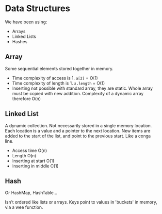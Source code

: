 # Data Structures

We have been using:

* Arrays
* Linked Lists
* Hashes

## Array

Some sequential elements stored together in memory.

* Time complexity of access is 1. `a[2]` = O(1)
* Time complexity of length is 1. `a.length` = O(1)
* Inserting not possible with standard array, they are static. Whole array must be copied with new addition. Complexity of a dynamic array therefore O(n)

## Linked List

A dynamic collection. Not necessarily stored in a single memory location. Each location is a value and a pointer to the next location. New items are added to the start of the list, and point to the previous start. Like a conga line.

* Access time O(n)
* Length O(n)
* Inserting at start O(1)
* Inserting in middle O(1)

## Hash

Or HashMap, HashTable...

Isn't ordered like lists or arrays. Keys point to values in 'buckets' in memory, via a wee function.


